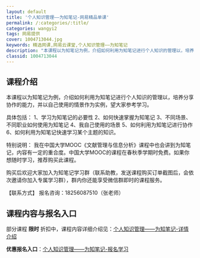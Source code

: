 ```yaml
---
layout: default
title: '个人知识管理——为知笔记-网易精品单课'
permalink: /:categories/:title/
categories: wangyi2
tags: 网易提供
cover: 1004713044.jpg
keywords: 精选网课,网易云课堂,个人知识管理——为知笔记
description: "本课程以为知笔记为例，介绍如何利用为知笔记进行个人知识的管理以，培养分享协作的能力，并以自己使用的情景作为实例，望大家参考学习。具体包括：1、学习为知笔记的必要性2、如何快速掌握为知笔记3、"
classid: 1004713044
---
```


## 课程介绍

本课程以为知笔记为例，介绍如何利用为知笔记进行个人知识的管理以，培养分享协作的能力，并以自己使用的情景作为实例，望大家参考学习。

具体包括：
1、学习为知笔记的必要性
2、如何快速掌握为知笔记
3、不同场景、不同职业如何使用为知笔记
4、我自己使用的场景
5、如何利用为知笔记进行协作
6、如何利用为知笔记快速学习某个主题的知识。

特别说明：
我在中国大学MOOC《文献管理与信息分析》课程中也会讲到为知笔记，内容有一定的重合度。中国大学MOOC的课程在春秋季学期时免费。如果你想随时学习，推荐购买此课程。

购买后欢迎大家加入为知笔记学习群（联系助教，发送课程购买订单截图后，会依次邀请你加入专属学习群），群内你还能享受微信群即时的课程服务。

【联系方式】
报名咨询：18256087510（张老师）

## 课程内容与报名入口

部分课程 **限时** 折扣中，课程内容详细介绍见：[个人知识管理——为知笔记-详情介绍](https://study.163.com/course/introduction/1004713044.htm?share=1&shareId=1025206652&utm_campaign=share&utm_medium=iphoneShare&utm_source=&utm_u=1025206652)

**优惠报名入口**：[个人知识管理——为知笔记-报名学习](https://study.163.com/course/introduction/1004713044.htm?share=1&shareId=1025206652&utm_campaign=share&utm_medium=iphoneShare&utm_source=&utm_u=1025206652)

